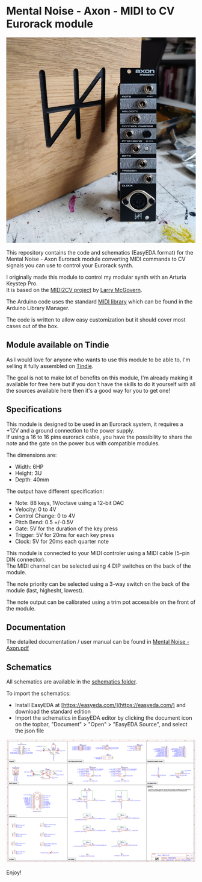 # Mental Noise - Axon - MIDI to CV Eurorack module

![Mental Noise - Axon](axon.jpg "Mental Noise - Axon")

This repository contains the code and schematics (EasyEDA format) for the Mental Noise - Axon Eurorack module converting MIDI commands to CV signals you can use to control your Eurorack synth.

I originally made this module to control my modular synth with an Arturia Keystep Pro.  
It is based on the [MIDI2CV project](https://github.com/elkayem/midi2cv) by [Larry McGovern](https://github.com/elkayem).

The Arduino code uses the standard [MIDI library](https://github.com/FortySevenEffects/arduino_midi_library/blob/master/src/MIDI.h) which can be found in the Arduino Library Manager.

The code is written to allow easy customization but it should cover most cases out of the box.

## Module available on Tindie

As I would love for anyone who wants to use this module to be able to, I'm selling it fully assembled on [Tindie](https://www.tindie.com/stores/mentalnoise/).

The goal is not to make lot of benefits on this module, I'm already making it available for free here but if you don't have the skills to do it yourself with all the sources available here then it's a good way for you to get one!

## Specifications

This module is designed to be used in an Eurorack system, it requires a +12V and a ground connection to the power supply.   
If using a 16 to 16 pins eurorack cable, you have the possibility to share the note and the gate on the power bus with compatible modules.

The dimensions are:
- Width: 6HP
- Height: 3U
- Depth: 40mm

The output have different specification:
- Note: 88 keys, 1V/octave using a 12-bit DAC
- Velocity: 0 to 4V
- Control Change: 0 to 4V
- Pitch Bend: 0.5 +/-0.5V
- Gate: 5V for the duration of the key press
- Trigger: 5V for 20ms for each key press
- Clock: 5V for 20ms each quarter note

This module is connected to your MIDI controler using a MIDI cable (5-pin DIN connector).  
The MIDI channel can be selected using 4 DIP switches on the back of the module.

The note priority can be selected using a 3-way switch on the back of the module (last, highesht, lowest).

The note output can be calibrated using a trim pot accessible on the front of the module.

## Documentation

The detailed documentation / user manual can be found in [Mental Noise - Axon.pdf](./Mental%20Noise%20-%20Axon.pdf)

## Schematics

All schematics are available in the [schematics folder](./schematics).

To import the schematics:  

* Install EasyEDA at [https://easyeda.com/](https://easyeda.com/) and download the standard edition
* Import the schematics in EasyEDA editor by clicking the document icon on the topbar, "Document" > "Open" > "EasyEDA Source", and select the json file

![Mental Noise - Axon - Schematics](./schematics/schematics.png "Mental Noise - Axon - Schematics")

Enjoy!
